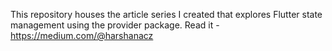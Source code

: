 This repository houses the article series I created that explores Flutter state management using the provider package.
Read it - https://medium.com/@harshanacz
